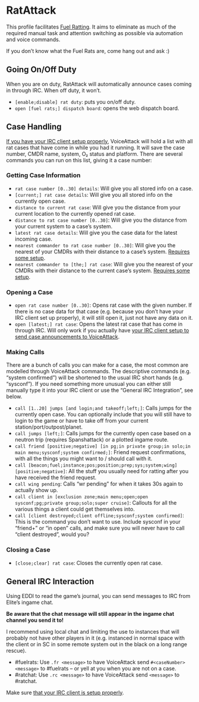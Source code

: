 # RatAttack

This profile facilitates [Fuel Ratting](https://www.fuelrats.com). It aims to 
eliminate as much of the required manual task and attention switching as 
possible via automation and voice commands.

If you don’t know what the Fuel Rats are, come hang out and ask :)

## Going On/Off Duty

When you are on duty, RatAttack will automatically announce cases coming in 
through IRC. When off duty, it won’t.

* `[enable;disable] rat duty`: puts you on/off duty.
* `open [fuel rats;] dispatch board`: opens the web dispatch board.

## Case Handling

[If you have your IRC client setup
properly](../configuration/RatAttack/#getting-case-data-from-irc), VoiceAttack
will hold a list with all rat cases that have come in while you had it running.
It will save the case number, CMDR name, system, O₂ status and platform. There
are several commands you can run on this list, giving it a case number:

### Getting Case Information

* `rat case number [0..30] details`: Will give you all stored info on a case.
* `[current;] rat case details`: Will give you all stored info on the currently 
  open case.
* `distance to current rat case`: Will give you the distance from your current 
  location to the currently opened rat case.
* `distance to rat case number [0..30]`: Will give you the distance from your 
  current system to a case’s system.
* `latest rat case details`: Will give you the case data for the latest incoming
  case.
* `nearest commander to rat case number [0..30]`: Will give you the nearest of
  your CMDRs with their distance to a case’s system. [Requires some
  setup](../configuration/RatAttack/#announcing-your-nearest-cmdr).
* `nearest commander to [the;] rat case`: Will give you the nearest of your
  CMDRs with their distance to the current case’s system. [Requires some
  setup](../configuration/RatAttack/#announcing-your-nearest-cmdr).

### Opening a Case

* `open rat case number [0..30]`: Opens rat case with the given number. If there 
  is no case data for that case (e.g. because you don’t have your IRC client set 
  up properly), it will still open it, just not have any data on it.
* `open [latest;] rat case`: Opens the latest rat case that has come in through
  IRC. Will only work if you actually have [your IRC client setup to send case
  announcements to
  VoiceAttack](../configuration/RatAttack/#getting-case-data-from-irc).

### Making Calls ###

There are a bunch of calls you can make for a case, the most common are modelled 
through VoiceAttack commands. The descriptive commands (e.g. “system confirmed”) 
will be shortened to the usual IRC short hands (e.g. “sysconf”). If you need 
something more unusual you can either still manually type it into your IRC 
client or use the “General IRC Integration”, see below.

* `call [1..20] jumps [and login;and takeoff;left;]`: Calls jumps for the 
  currently open case. You can optionally include that you will still have to 
  login to the game or have to take off from your current 
  station/port/outpost/planet.
* `call jumps [left;]`: Calls jumps for the currently open case based on a
  neutron trip (requires Spanshattack) or a plotted ingame route.
* `call friend [positive;negative] [in pg;in private group;in solo;in main menu;sysconf;system confirmed;]`:
  Friend request confirmations, with all the 
  things you might want to / should call with it.
* `call [beacon;fuel;instance;pos;position;prep;sys;system;wing] [positive;negative]`: 
  All the stuff you usually need for ratting after you have received the friend request.
* `call wing pending`: Calls “wr pending” for when it takes 30s again to 
  actually show up.
* `call client in [exclusion zone;main menu;open;open sysconf;pg;private group;solo;super cruise]`:
  Callouts for all the various things a client could get themselves into.
* `call [client destroyed;client offline;sysconf;system confirmed]`: This is the 
  command you don’t want to use. Include sysconf in your “friend+” or “in open” 
  calls, and make sure you will never have to call “client destroyed”, would 
  you?

### Closing a Case

* `[close;clear] rat case`: Closes the currently open rat case.

## General IRC Interaction

Using EDDI to read the game’s journal, you can send messages to IRC from Elite’s 
ingame chat.

**Be aware that the chat message will still appear in the ingame chat channel 
you send it to!**

I recommend using local chat and limiting the use to instances that will 
probably not have other players in it (e.g. instanced in normal space with the 
client or in SC in some remote system out in the black on a long range rescue).

* \#fuelrats: Use `.fr <message>` to have VoiceAttack send
  `#<caseNumber> <message>` to \#fuelrats – or yell at you when you
  are not on a case.
* \#ratchat: Use `.rc <message>` to have VoiceAttack send `<message>` to 
  \#ratchat.

Make sure [that your IRC client is setup
properly](../configuration/RatAttack/#sending-text-to-fuelrats-irc).
